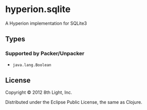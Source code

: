 hyperion.sqlite
============

A Hyperion implementation for SQLite3

## Types

### Supported by Packer/Unpacker

* `java.lang.Boolean`

## License

Copyright © 2012 8th Light, Inc.

Distributed under the Eclipse Public License, the same as Clojure.


